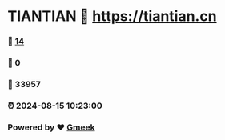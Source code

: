 # TIANTIAN :link: https://tiantian.cn 
### :page_facing_up: [14](https://tiantian.cn/tag.html) 
### :speech_balloon: 0 
### :hibiscus: 33957 
### :alarm_clock: 2024-08-15 10:23:00 
### Powered by :heart: [Gmeek](https://github.com/Meekdai/Gmeek)
